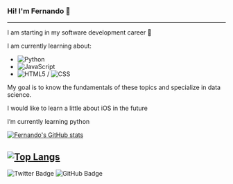 ### Hi! I'm Fernando 👋
---
I am starting in my software development career :rocket:

I am currently learning about: 
- ![Python](https://img.shields.io/badge/-Python-333333?style=flat&logo=python)
- ![JavaScript](https://img.shields.io/badge/-JavaScript-333333?style=flat&logo=javascript)
- ![HTML5](https://img.shields.io/badge/-HTML5-333333?style=flat&logo=HTML5) / ![CSS](https://img.shields.io/badge/-CSS-333333?style=flat&logo=CSS3&logoColor=1572B6) 

My goal is to know the fundamentals of these topics and specialize in data science. 

I would like to learn a little about iOS in the future

I’m currently learning python  

[![Fernando's GitHub stats](https://github-readme-stats.vercel.app/api?username=ftrasvent&show_icons=true&theme=algolia)](https://github.com/ftrasvent/github-readme-stats)

[![Top Langs](https://github-readme-stats.vercel.app/api/top-langs/?username=ftrasvent&theme=algolia)](https://github.com/ftrasvent/github-readme-stats)
---
![Twitter Badge](https://img.shields.io/badge/Twitter-1DA1F2?style=for-the-badge&logo=twitter&logoColor=whitee&link=https://twitter.com/ftrasvent)
![GitHub Badge](https://img.shields.io/badge/GitHub-100000?style=for-the-badge&logo=github&logoColor=white&link=https://github.com/ftrasvent/)
<!--
**ftrasvent/ftrasvent** is a ✨ _special_ ✨ repository because its `README.md` (this file) appears on your GitHub profile.

Here are some ideas to get you started:

- 🔭 I’m currently working on ...
- 🌱 I’m currently learning ...
- 👯 I’m looking to collaborate on ...
- 🤔 I’m looking for help with ...
- 💬 Ask me about ...
- 📫 How to reach me: ...
- 😄 Pronouns: ...
- ⚡ Fun fact: ...
-->

